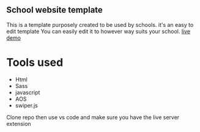 ## School website template
This is a template purposely created to be used by schools. it's an easy to edit template
You can easily edit it to however way suits your school.
[live demo](https://schoolwebsitetemp01.netlify.app)

# Tools used
- Html
- Sass
- javascript
- AOS
- swiper.js

Clone repo then use vs code and make sure you have the live server extension
